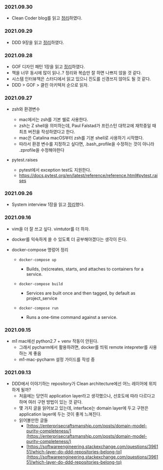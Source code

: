 ### 2021.09.30
- Clean Coder blog를 읽고 [정리](topics/clean-architecture/[CleanArchitecture]CleanCoderBlog.md)하였다.

### 2021.09.29
- DDD 9장을 읽고 [정리](topics/domain-driven-design/10장.md)하였다.

### 2021.09.28
- GOF 디자인 패턴 1장을 읽고 [정리](topics/GOF-design-pattern/1장.md)하였다.
- 책을 너무 동시에 많이 읽나..? 정리와 복습만 잘 하면 나쁘지 않을 것 같다.
- 시스템 인터뷰책은 스터디에서 읽고 있으니 진도를 신경쓰지 않아도 될 것 같다.
- DDD > GOF > 클린 아키텍처 순으로 읽자.
### 2021.09.27
  - zsh와 환경변수
    - mac에서는 zsh를 기본 쉘로 사용한다.
    - zsh는 Z shell을 의미하는데, Paul Falstad가 프린스턴 대학교에 재학중일 때 최초 버전을 작성하였다고 한다.
    - mac은 Catalina macOS부터 zsh를 기본 shell로 사용하기 시작했다.
    - 따라서 환경 변수를 지정하고 싶다면, .bash_profile을 수정하는 것이 아니라 .zprofile을 수정해야한다

  - pytest.raises
    - pytest에서 exception test도 지원한다.
    - https://docs.pytest.org/en/latest/reference/reference.html#pytest.raises

### 2021.09.26
  - System interview 1장을 읽고 [정리](topics/system-interviews/1장.md)했다.
### 2021.09.16
- vim을 더 잘 쓰고 싶다. vimtutor를 더 하자.

- docker를 익숙하게 쓸 수 있도록 더 공부해야겠다는 생각이 든다.

- docker-compose 명렁어 정리
  - ``` docker-compose up ```

    -  Builds, (re)creates, starts, and attaches to containers for a service.

  - ``` docker-compose build  ```
    - Services are built once and then tagged, by default as project_service
  - ``` docker-compose run ```
    - Runs a one-time command against a service.



### 2021.09.15
- m1 mac에선 python2.7 + venv 작동이 안된다.
  - 그래서 pycharm에서 활용하려면, docker를 띄워 remote intepreter를 사용하는 게 좋음
  - m1-mac-pycharm 설정 가이드를 작성 중

### 2021.09.13

* DDD에서 이야기하는 repository가 Clean architecture에선 어느 레이어에 위치하게 될까?
  * 처음에는 당연히 application layer라고 생각했으나, 선호도에 따라 다르다고 하며 여러 구현 방법이 있는 것 같다.
  * 몇 가지 글을 읽어보고 있는데, interface는 domain layer에 두고 구현은 application layer에 두는 것이 좋게 느껴진다.
  * 읽어볼만한 글들
    * [https://enterprisecraftsmanship.com/posts/domain-model-purity-completeness/](https://enterprisecraftsmanship.com/posts/domain-model-purity-completeness/)
    * [https://softwareengineering.stackexchange.com/questions/396151/which-layer-do-ddd-repositories-belong-to](https://softwareengineering.stackexchange.com/questions/396151/which-layer-do-ddd-repositories-belong-to)

